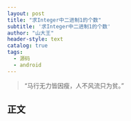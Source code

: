 ```yaml
---
layout: post
title: "求Integer中二进制1的个数"
subtitle: '求Integer中二进制1的个数'
author: "山大王"
header-style: text
catalog: true
tags:
  - 源码
  - android
---
```

> “马行无力皆因瘦，人不风流只为贫。”

## 正文
